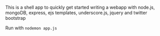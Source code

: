 This is a shell app to quickly get started writing a webapp with node.js, mongoDB, express, ejs templates, underscore.js, jquery and twitter bootstrap

Run with `nodemon app.js`